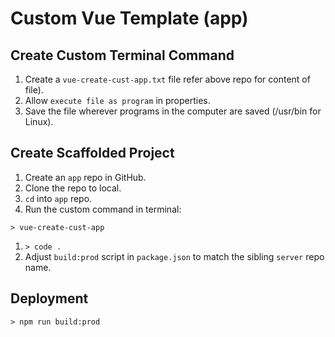 # Custom Vue Template (app)

## Create Custom Terminal Command

1. Create a `vue-create-cust-app.txt` file refer above repo for content of file).
1. Allow `execute file as program` in properties.
1. Save the file wherever programs in the computer are saved (/usr/bin for Linux).

## Create Scaffolded Project
1. Create an `app` repo in GitHub.
1. Clone the repo to local.
1. `cd` into `app` repo.
1. Run the custom command in terminal:
  ```
  > vue-create-cust-app
  ```
1. `> code .`
1. Adjust `build:prod` script in `package.json` to match the sibling `server` repo name.

## Deployment

  ```
  > npm run build:prod
  ```